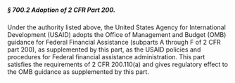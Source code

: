 ##### § 700.2 Adoption of 2 CFR Part 200. #####

Under the authority listed above, the United States Agency for International Development (USAID) adopts the Office of Management and Budget (OMB) guidance for Federal Financial Assistance (subparts A through F of 2 CFR part 200), as supplemented by this part, as the USAID policies and procedures for Federal financial assistance administration. This part satisfies the requirements of 2 CFR 200.110(a) and gives regulatory effect to the OMB guidance as supplemented by this part.